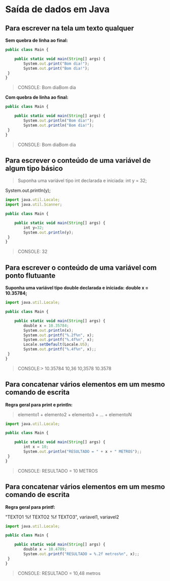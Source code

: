 # Saída de dados em Java
## Para escrever na tela um texto qualquer

**Sem quebra de linha ao final:**
~~~javascript
public class Main {

	public static void main(String[] args) {
		System.out.print("Bom dia!");
		System.out.print("Bom dia!"); 
 }
}

~~~
> CONSOLE: Bom diaBom dia


**Com quebra de linha ao final:**
~~~javascript
public class Main {

	public static void main(String[] args) {
		System.out.println("Bom dia!");
		System.out.println("Bom dia!");
 }
}

~~~
> CONSOLE: Bom diaBom dia


## Para escrever o conteúdo de uma variável de algum tipo básico
>Suponha uma variável tipo int declarada e iniciada: int y = 32;


System.out.println(y);


~~~javascript
import java.util.Locale;
import java.util.Scanner;

public class Main {

	public static void main(String[] args) {
		int y=32;
		System.out.println(y);
 }
}

~~~


> CONSOLE: 32

## Para escrever o conteúdo de uma variável com ponto flutuante

**Suponha uma variável tipo double declarada e iniciada:**
**double x = 10.35784;**


~~~javascript
import java.util.Locale;

public class Main {

	public static void main(String[] args) {
		double x = 10.35784;
		System.out.println(x);
		System.out.printf("%.2f%n", x);
		System.out.printf("%.4f%n", x);
		Locale.setDefault(Locale.US);
		System.out.printf("%.4f%n", x);;
 }
}
~~~

>CONSOLE:> 10.35784 10,36 10,3578 10.3578


## Para concatenar vários elementos em um mesmo comando de escrita

**Regra geral para print e println:**
> elemento1 + elemento2 + elemento3 + ... + elementoN


~~~javascript
import java.util.Locale;

public class Main {

	public static void main(String[] args) {
		int x = 10;
		System.out.println("RESULTADO = " + x + " METROS");;
 }
}
~~~
> CONSOLE: RESULTADO = 10 METROS


## Para concatenar vários elementos em um mesmo comando de escrita
**Regra geral para printf:**

"TEXTO1 %f TEXTO2 %f TEXTO3", variavel1, variavel2 

~~~javascript
import java.util.Locale;

public class Main {

	public static void main(String[] args) {
		double x = 10.4789;
		System.out.printf("RESULTADO = %.2f metros%n", x);;
 }
}
~~~
> CONSOLE: RESULTADO = 10,48 metros
